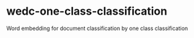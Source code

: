 # wedc-one-class-classification
Word embedding for document classification by one class classification
